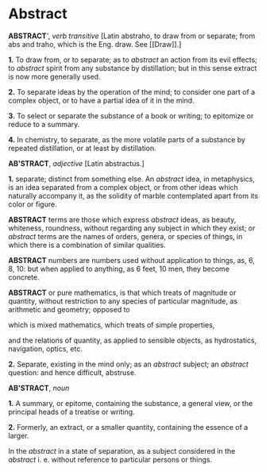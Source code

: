 # Abstract

**ABSTRACT**', _verb transitive_ \[Latin abstraho, to draw from or separate; from abs and traho, which is the Eng. draw. See [[Draw]].\]

**1.** To draw from, or to separate; as to _abstract_ an action from its evil effects; to _abstract_ spirit from any substance by distillation; but in this sense extract is now more generally used.

**2.** To separate ideas by the operation of the mind; to consider one part of a complex object, or to have a partial idea of it in the mind.

**3.** To select or separate the substance of a book or writing; to epitomize or reduce to a summary.

**4.** In chemistry, to separate, as the more volatile parts of a substance by repeated distillation, or at least by distillation.

**AB'STRACT**, _adjective_ \[Latin abstractus.\]

**1.** separate; distinct from something else. An _abstract_ idea, in metaphysics, is an idea separated from a complex object, or from other ideas which naturally accompany it, as the solidity of marble contemplated apart from its color or figure.

**ABSTRACT** terms are those which express _abstract_ ideas, as beauty, whiteness, roundness, without regarding any subject in which they exist; or _abstract_ terms are the names of orders, genera, or species of things, in which there is a combination of similar qualities.

**ABSTRACT** numbers are numbers used without application to things, as, 6, 8, 10: but when applied to anything, as 6 feet, 10 men, they become concrete.

**ABSTRACT** or pure mathematics, is that which treats of magnitude or quantity, without restriction to any species of particular magnitude, as arithmetic and geometry; opposed to

which is mixed mathematics, which treats of simple properties,

and the relations of quantity, as applied to sensible objects, as hydrostatics, navigation, optics, etc.

**2.** Separate, existing in the mind only; as an _abstract_ subject; an _abstract_ question: and hence difficult, abstruse.

**AB'STRACT**, _noun_

**1.** A summary, or epitome, containing the substance, a general view, or the principal heads of a treatise or writing.

**2.** Formerly, an extract, or a smaller quantity, containing the essence of a larger.

In the _abstract_ in a state of separation, as a subject considered in the _abstract_ i. e. without reference to particular persons or things.